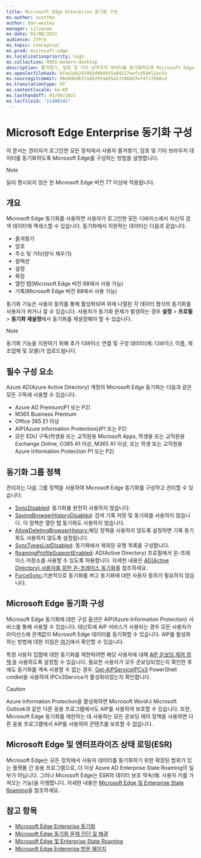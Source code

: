 ```yaml
---
title: Microsoft Edge Enterprise 동기화 구성
ms.author: scottbo
author: dan-wesley
manager: silvanam
ms.date: 03/08/2021
audience: ITPro
ms.topic: conceptual
ms.prod: microsoft-edge
ms.localizationpriority: high
ms.collection: M365-modern-desktop
description: 즐겨찾기, 암호 및 기타 브라우저 데이터를 동기화하도록 Microsoft Edge를 구성하는 관리자 및 사용자 옵션입니다.
ms.openlocfilehash: bfaa1db297093d0b0655a8d217aefcd59d11ac5e
ms.sourcegitcommit: 86e0de9b27ad4297a6d5a57c866d7ef4fc7bb0cd
ms.translationtype: HT
ms.contentlocale: ko-KR
ms.lasthandoff: 03/09/2021
ms.locfileid: "11400142"
---
```

# <a name="configure-microsoft-edge-enterprise-sync"></a>Microsoft Edge Enterprise 동기화 구성

이 문서는 관리자가 로그인한 모든 장치에서 사용자 즐겨찾기, 암호 및 기타 브라우저 데이터를 동기화하도록 Microsoft Edge를 구성하는 방법을 설명합니다.

> [!NOTE]
> 달리 명시되지 않은 한 Microsoft Edge 버전 77 이상에 적용됩니다.

## <a name="overview"></a>개요

Microsoft Edge 동기화를 사용하면 사용자가 로그인한 모든 디바이스에서 자신의 검색 데이터에 액세스할 수 있습니다. 동기화에서 지원하는 데이터는 다음과 같습니다.

- 즐겨찾기
- 암호
- 주소 및 기타(양식 채우기)
- 컬렉션
- 설정
- 확장
- 열린 탭(Microsoft Edge 버전 88에서 사용 가능)
- 기록(Microsoft Edge 버전 88에서 사용 가능)

동기화 기능은 사용자 동의를 통해 활성화되며 위에 나열된 각 데이터 형식의 동기화를 사용자가 켜거나 끌 수 있습니다. 사용자가 동기화 문제가 발생하는 경우 **설정** > **프로필** > **동기화 재설정**에서 동기화를 재설정해야 할 수 있습니다.

> [!NOTE]
> 동기화 기능을 지원하기 위해 추가 디바이스 연결 및 구성 데이터(예: 디바이스 이름, 제조업체 및 모델)가 업로드됩니다.

## <a name="prerequisites"></a>필수 구성 요소

Azure AD(Azure Active Directory) 계정의 Microsoft Edge 동기화는 다음과 같은 모든 구독에 사용할 수 있습니다.

- Azure AD Premium(P1 또는 P2)
- M365 Business Premium
- Office 365 E1 이상
- AIP(Azure Information Protection)(P1 또는 P2)
- 모든 EDU 구독(학생용 또는 교직원용 Microsoft Apps, 학생용 또는 교직원용 Exchange Online, O365 A1 이상, M365 A1 이상, 또는 학생 또는 교직원용 Azure Information Protection P1 또는 P2)

## <a name="sync-group-policies"></a>동기화 그룹 정책

관리자는 다음 그룹 정책을 사용하여 Microsoft Edge 동기화를 구성하고 관리할 수 있습니다.

- [SyncDisabled](https://docs.microsoft.com/deployedge/microsoft-edge-policies#syncdisabled): 동기화를 완전히 사용하지 않습니다.
- [SavingBrowserHistoryDisabled](https://docs.microsoft.com/deployedge/microsoft-edge-policies#savingbrowserhistorydisabled): 검색 기록 저장 및 동기화를 사용하지 않습니다. 이 정책은 열린 탭 동기화도 사용하지 않습니다.
- [AllowDeletingBrowserHistory:](https://docs.microsoft.com/deployedge/microsoft-edge-policies#allowdeletingbrowserhistory)해당 정책을 사용하지 않도록 설정하면 기록 동기화도 사용하지 않도록 설정됩니다.
- [SyncTypesListDisabled](https://docs.microsoft.com/DeployEdge/microsoft-edge-policies#synctypeslistdisabled): 동기화에서 제외된 유형 목록을 구성합니다.
- [RoamingProfileSupportEnabled](https://docs.microsoft.com/DeployEdge/microsoft-edge-policies#roamingprofilesupportenabled): AD(Active Directory) 프로필에서 온-프레미스 저장소를 사용할 수 있도록 허용합니다. 자세한 내용은 [AD(Active Directory) 사용자를 위한 온-프레미스 동기화](https://docs.microsoft.com/DeployEdge/microsoft-edge-on-premises-sync)를 참조하세요.
- [ForceSync:]( https://docs.microsoft.com/deployedge/microsoft-edge-policies#forcesync)기본적으로 동기화를 켜고 동기화에 대한 사용자 동의가 필요하지 않습니다.  

## <a name="configure-microsoft-edge-sync"></a>Microsoft Edge 동기화 구성

Microsoft Edge 동기화에 대한 구성 옵션은 AIP(Azure Information Protection) 서비스를 통해 사용할 수 있습니다. 테넌트에 AIP 서비스가 사용되는 경우 모든 사용자가 라이선스에 관계없이 Microsoft Edge 데이터를 동기화할 수 있습니다. AIP를 활성화하는 방법에 대한 지침은 [여기](https://docs.microsoft.com/azure/information-protection/activate-office365)에서 확인할 수 있습니다.

특정 사용자 집합에 대한 동기화를 제한하려면 해당 사용자에 대해 [AIP 온보딩 제어 정책](https://docs.microsoft.com/powershell/module/aipservice/set-aipserviceonboardingcontrolpolicy?view=azureipps&preserve-view=true) 을 사용하도록 설정할 수 있습니다. 필요한 사용자가 모두 온보딩되었는지 확인한 후에도 동기화를 계속 사용할 수 없는 경우, [Get-AIPServiceIPCv3](https://docs.microsoft.com/powershell/module/aipservice/get-aipserviceipcv3?view=azureipps&preserve-view=true) PowerShell cmdlet을 사용하여 IPCv3Service가 활성화되었는지 확인합니다.

> [!CAUTION]
> Azure Information Protection을 활성화하면 Microsoft Word나 Microsoft Outlook과 같은 다른 응용 프로그램에서도 AIP를 사용하여 보호할 수 있습니다. 또한, Microsoft Edge 동기화를 제한하는 데 사용하는 모든 온보딩 제어 정책을 사용하면 다른 응용 프로그램에서 AIP를 사용하여 콘텐츠를 보호할 수 없습니다.

## <a name="microsoft-edge-and-enterprise-state-roaming-esr"></a>Microsoft Edge 및 엔터프라이즈 상태 로밍(ESR)

Microsoft Edge는 모든 장치에서 사용자 데이터를 동기화하기 위한 확장된 범위가 있는 플랫폼 간 응용 프로그램으로, 더 이상 Azure AD Enterprise State Roaming의 일부가 아닙니다. 그러나 Microsoft Edge는 ESR의 데이터 보호 약속(예: 사용자 키를 가져오는 기능)을 이행합니다. 자세한 내용은 [Microsoft Edge 및 Enterprise State Roaming](microsoft-edge-enterprise-state-roaming.md)을 참조하세요.

## <a name="see-also"></a>참고 항목

- [Microsoft Edge Enterprise 동기화](microsoft-edge-enterprise-sync.md)
- [Microsoft Edge 동기화 문제 진단 및 해결](microsoft-edge-troubleshoot-enterprise-sync.md)
- [Microsoft Edge 및 Enterprise State Roaming](microsoft-edge-enterprise-state-roaming.md)
- [Microsoft Edge Enterprise 방문 페이지](https://aka.ms/EdgeEnterprise)
